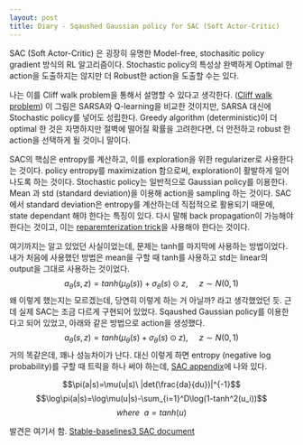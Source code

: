```yaml
---
layout: post
title: Diary - Sqaushed Gaussian policy for SAC (Soft Actor-Critic)
---
```


SAC (Soft Actor-Critic) 은 굉장히 유명한 Model-free, stochasitic policy gradient 방식의 RL 알고리즘이다. Stochastic policy의 특성상 완벽하게 Optimal 한 action을 도출하지는 않지만 더 Robust한 action을 도출할 수는 있다.

나는 이를 Cliff walk problem을 통해서 설명할 수 있다고 생각한다. ([Cliff walk problem](https://dnddnjs.gitbooks.io/rl/content/q__learning.html)) 이 그림은 SARSA와 Q-learning을 비교한 것이지만, SARSA 대신에 Stochastic policy를 넣어도 성립한다. Greedy algorithm (deterministic)이 더 optimal 한 것은 자명하지만 절벽에 떨어질 확률을 고려한다면, 더 안전하고 robust 한 action을 선택하게 될 것이니 말이다.

SAC의 핵심은 entropy를 계산하고, 이를 exploration을 위한 regularizer로 사용한다는 것이다. policy entropy를 maximization 함으로써, exploration이 활발하게 일어나도록 하는 것이다. Stochastic policy는 일반적으로 Gaussian policy를 이용한다. Mean 과 std (standard deviation)을 이용해 action을 sampling 하는 것이다. SAC에서 standard deviation은 entropy를 계산하는데 직접적으로 활용되기 때문에, state dependant 해야 한다는 특징이 있다. 다시 말해 back propagation이 가능해야 한다는 것이고, 이는 [reparemterization trick](https://simpling.tistory.com/34)을 사용해야 한다는 것이다.

여기까지는 알고 있었던 사실이었는데, 문제는 tanh를 마지막에 사용하는 방법이었다. 내가 처음에 사용했던 방법은 mean을 구할 때 tanh를 사용하고 std는 linear의 output을 그대로 사용하는 것이었다. 
$$a_\theta(s,z)=tanh(\mu_\theta(s)) + \sigma_\theta(s)\odot z,\ \ \ \ \ z\sim N(0,1)$$
왜 이렇게 했는지는 모르겠는데, 당연히 이렇게 하는 거 아닐까? 라고 생각했었던 듯. 근데 실제 SAC는 조금 다르게 구현되어 있었다. Sqaushed Gaussian policy를 이용한다고 되어 있었고, 아래와 같은 방법으로 action을 생성했다.
$$a_\theta(s,z)=tanh(\mu_\theta(s) + \sigma_\theta(s)\odot z),\ \ \ \ \ z\sim N(0,1)$$
거의 똑같은데, 꽤나 성능차이가 난다. 대신 이렇게 하면 entropy (negative log probability)를 구할 때 트릭을 하나 써야 하는데, [SAC appendix](arxiv.org/pdf/1801.01290.pdf)에 나와 있다.

$$\pi(a|s)=\mu(u|s)\ |det(\frac{da}{du})|^{-1}$$
$$\log\pi(a|s)=\log\mu(u|s)-\sum_{i=1}^D\log(1-tanh^2(u_i))$$
$$where\ \ a=tanh(u)$$

발견은 여기서 함. [Stable-baselines3 SAC document](https://spinningup.openai.com/en/latest/algorithms/sac.html#:~:text=we%20use%20a-,squashed,-Gaussian%20policy%2C%20which)